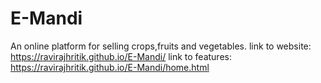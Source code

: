 # E-Mandi
An online platform for selling crops,fruits and vegetables.
link to website: https://ravirajhritik.github.io/E-Mandi/
link to features: https://ravirajhritik.github.io/E-Mandi/home.html
